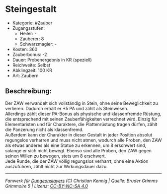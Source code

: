 # Steingestalt  
- Kategorie: #Zauber  
- Zugangsstufen:  
  - Heiler: -  
  - Zauberer: 8  
  - Schwarzmagier: -  
- Kosten: 360  
- Zauberbonus: -2  
- Dauer: Probenergebnis in KR (speziell)  
- Reichweite: Selbst  
- Abklingzeit: 100 KR  
- Art: Zaubern     

## Beschreibung:
Der ZAW verwandelt sich vollständig in Stein, ohne seine Beweglichkeit zu verlieren. Dadurch erhält er +5 PA und zählt als Steinwesen.<br>Allerdings zählt dieser PA-Bonus als physische und klassenfremde Rüstung, die entsprechend mit seinen Zauberfähigkeiten verrechnet wird. Einzig für Elementaristen und für Charaktere, die Plattenrüstung tragen dürfen, zählt die Panzerung nicht als klassenfremd.<br>Außerdem kann der Charakter in dieser Gestalt in jeder Position absolut regungslos verharren und muss nicht atmen, wodurch alle Proben, den ZAW als etwas anderes als eine Statue zu erkennen, um 8 erschwert sind, solange er sich nicht bewegt. Ebenso sind alle Proben, den ZAW gegen seinen Willen zu bewegen, stets um 8 erschwert.<br>Jede Runde, die der ZAW völlig regungslos verharrt, ohne eine Aktion auszuführen, zählt nicht zur Wirkungsdauer dazu.


___
*Fanwerk für [Dungeonslayers](https://www.dungeonslayers.net/) (C) Christian Kennig | Quelle: Bruder Grimms Grimmoire 5 | Lizenz: [CC-BY-NC-SA 4.0](https://creativecommons.org/licenses/by-nc-sa/4.0/deed.de)*